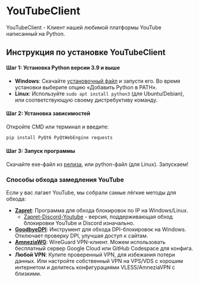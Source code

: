 # YouTubeClient
YouTubeClient - Клиент нашей любимой платформы YouTube написанный на Python.

## Инструкция по установке YouTubeClient

#### Шаг 1: Установка Python версии 3.9 и выше
- **Windows**: Скачайте [установочный файл](https://www.python.org/downloads/) и запусти его. Во время установки выберите опцию «Добавить Python в PATH».
- **Linux**: Используйте `sudo apt install python3` (для Ubuntu/Debian), или соответствующую своему дистребуктиву команду.

#### Шаг 2: Установка зависимостей
Откройте CMD или терминал и введите:
```bash
pip install PyQt6 PyQtWebEngine requests
```

#### Шаг 3: Запуск программы
Скачайте exe-файл из [релиза](https://github.com/TUUVCOME/YouTubeClient/releases), или python-файл (для Linux). Запускаем!

### Способы обхода замедления YouTube
Если у вас лагает YouTube, мы собрали самые лёгкие методы для обхода:
- **[Zapret](https://github.com/bol-van/zapret)**: Программа для обхода блокировок по IP на Windows/Linux.
  - [Zapret-Discord-Youtube](https://github.com/Flowseal/zapret-discord-youtube) - версия, поддерживающая обход блокировки YouTube и Discord изначально.
- **[GoodbyeDPI](https://github.com/ValdikSS/GoodbyeDPI)**: Инструмент для обхода DPI-блокировок на Windows. Отключает проверку DPI, улучшая доступ к сайтам.
- **[AmneziaWG](https://amnezia.org/)**: WireGuard VPN-клиент. Можем использовать бесплатный сервер Google Cloud или GitHub Codespace для конфига.
- **Любой VPN**: Купите проверенный VPN, для избежания потери данных. Или настройте собственный VPN на VPS/VDS с хорошим интернетом и делитесь конфигурациями VLESS/AmneziaVPN с близкими.
